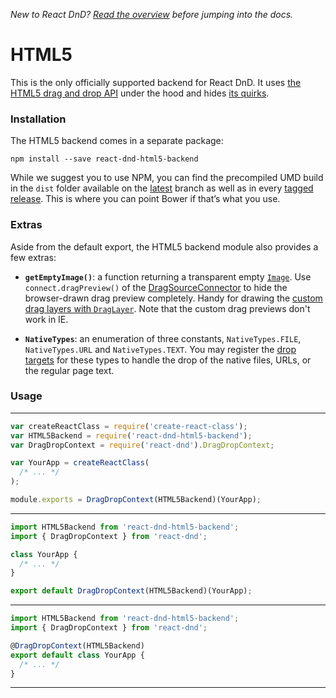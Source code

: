 *New to React DnD? [Read the overview](docs-overview.html) before jumping into the docs.*

HTML5
===================

This is the only officially supported backend for React DnD. It uses [the HTML5 drag and drop API](https://developer.mozilla.org/en-US/docs/Web/Guide/HTML/Drag_and_drop) under the hood and hides [its quirks](http://quirksmode.org/blog/archives/2009/09/the_html5_drag.html).

### Installation

The HTML5 backend comes in a separate package:

```
npm install --save react-dnd-html5-backend
```

While we suggest you to use NPM, you can find the precompiled UMD build in the `dist` folder available on the [latest](https://github.com/react-dnd/react-dnd-html5-backend/tree/latest/dist) branch as well as in every [tagged release](https://github.com/react-dnd/react-dnd-html5-backend/releases). This is where you can point Bower if that’s what you use.

### Extras

Aside from the default export, the HTML5 backend module also provides a few extras:

* **`getEmptyImage()`**: a function returning a transparent empty [`Image`](https://developer.mozilla.org/en-US/docs/Web/API/HTMLImageElement/Image). Use `connect.dragPreview()` of the [DragSourceConnector](docs-drag-source-connector.html) to hide the browser-drawn drag preview completely. Handy for drawing the [custom drag layers with `DragLayer`](docs-drag-layer.html). Note that the custom drag previews don't work in IE.

* **`NativeTypes`**: an enumeration of three constants, `NativeTypes.FILE`, `NativeTypes.URL` and `NativeTypes.TEXT`. You may register the [drop targets](docs-drop-target.html) for these types to handle the drop of the native files, URLs, or the regular page text.

### Usage

-------------------
```js
var createReactClass = require('create-react-class');
var HTML5Backend = require('react-dnd-html5-backend');
var DragDropContext = require('react-dnd').DragDropContext;

var YourApp = createReactClass(
  /* ... */
);

module.exports = DragDropContext(HTML5Backend)(YourApp);
```
-------------------
```js
import HTML5Backend from 'react-dnd-html5-backend';
import { DragDropContext } from 'react-dnd';

class YourApp {
  /* ... */
}

export default DragDropContext(HTML5Backend)(YourApp);
```
-------------------
```js
import HTML5Backend from 'react-dnd-html5-backend';
import { DragDropContext } from 'react-dnd';

@DragDropContext(HTML5Backend)
export default class YourApp {
  /* ... */
}
```
-------------------

